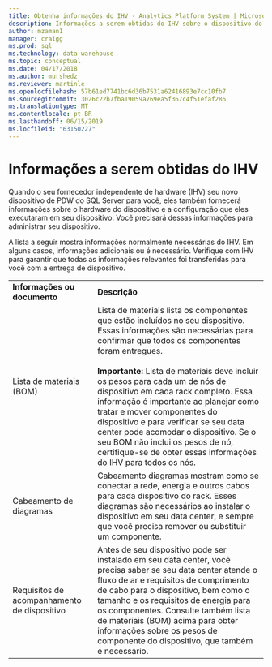 ```yaml
---
title: Obtenha informações do IHV - Analytics Platform System | Microsoft Docs
description: Informações a serem obtidas do IHV sobre o dispositivo do Analytics Platform System.
author: mzaman1
manager: craigg
ms.prod: sql
ms.technology: data-warehouse
ms.topic: conceptual
ms.date: 04/17/2018
ms.author: murshedz
ms.reviewer: martinle
ms.openlocfilehash: 57b61ed7741bc6d36b7531a62416893e7cc10fb7
ms.sourcegitcommit: 3026c22b7fba19059a769ea5f367c4f51efaf286
ms.translationtype: MT
ms.contentlocale: pt-BR
ms.lasthandoff: 06/15/2019
ms.locfileid: "63150227"
---
```

# <a name="information-to-obtain-from-your-ihv"></a>Informações a serem obtidas do IHV
Quando o seu fornecedor independente de hardware (IHV) seu novo dispositivo de PDW do SQL Server para você, eles também fornecerá informações sobre o hardware do dispositivo e a configuração que eles executaram em seu dispositivo. Você precisará dessas informações para administrar seu dispositivo.  
  
A lista a seguir mostra informações normalmente necessárias do IHV. Em alguns casos, informações adicionais ou é necessário. Verifique com IHV para garantir que todas as informações relevantes foi transferidas para você com a entrega de dispositivo.  
  
|||  
|-|-|  
|**Informações ou documento**|**Descrição**|  
|Lista de materiais (BOM)|Lista de materiais lista os componentes que estão incluídos no seu dispositivo. Essas informações são necessárias para confirmar que todos os componentes foram entregues.<br /><br />**Importante:** Lista de materiais deve incluir os pesos para cada um de nós de dispositivo em cada rack completo. Essa informação é importante ao planejar como tratar e mover componentes do dispositivo e para verificar se seu data center pode acomodar o dispositivo. Se o seu BOM não inclui os pesos de nó, certifique-se de obter essas informações do IHV para todos os nós.|  
|Cabeamento de diagramas|Cabeamento diagramas mostram como se conectar a rede, energia e outros cabos para cada dispositivo do rack. Esses diagramas são necessários ao instalar o dispositivo em seu data center, e sempre que você precisa remover ou substituir um componente.|  
|Requisitos de acompanhamento de dispositivo|Antes de seu dispositivo pode ser instalado em seu data center, você precisa saber se seu data center atende o fluxo de ar e requisitos de comprimento de cabo para o dispositivo, bem como o tamanho e os requisitos de energia para os componentes. Consulte também lista de materiais (BOM) acima para obter informações sobre os pesos de componente do dispositivo, que também é necessário.|  
  
